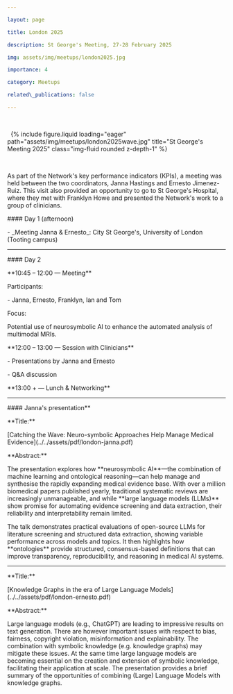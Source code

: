 ```yaml
---

layout: page

title: London 2025

description: St George's Meeting, 27-28 February 2025 

img: assets/img/meetups/london2025.jpg

importance: 4

category: Meetups

related\_publications: false

---
```




<div class="row">

&nbsp;   <div class="col-sm mt-3 mt-md-0">

&nbsp;       {% include figure.liquid loading="eager" path="assets/img/meetups/london2025wave.jpg" title="St George's Meeting 2025" class="img-fluid rounded z-depth-1" %}

&nbsp;   </div>

</div>



As part of the Network's key performance indicators (KPIs), a meeting was held between the two coordinators, Janna Hastings and Ernesto Jimenez-Ruiz. This visit also provided an opportunity to go to St George's Hospital, where they met with Franklyn Howe and presented the Network's work to a group of clinicians.





\#### Day 1 (afternoon)

\- \_Meeting Janna \& Ernesto\_: City St George's, University of London (Tooting campus)



---



\#### Day 2



\*\*10:45 – 12:00 — Meeting\*\*  

Participants:  

\- Janna, Ernesto, Franklyn, Ian and Tom  

Focus:

Potential use of neurosymbolic AI to enhance the automated analysis of multimodal MRIs. 



\*\*12:00 – 13:00 — Session with Clinicians\*\*  

\- Presentations by Janna and Ernesto  

\- Q\&A discussion  



\*\*13:00 + — Lunch \& Networking\*\*  



---



\#### Janna's presentation\*\*



\*\*Title:\*\*  

\[Catching the Wave: Neuro-symbolic Approaches Help Manage Medical Evidence](../../assets/pdf/london-janna.pdf)



\*\*Abstract:\*\*  

The presentation explores how \*\*neurosymbolic AI\*\*—the combination of machine learning and ontological reasoning—can help manage and synthesise the rapidly expanding medical evidence base. With over a million biomedical papers published yearly, traditional systematic reviews are increasingly unmanageable, and while \*\*large language models (LLMs)\*\* show promise for automating evidence screening and data extraction, their reliability and interpretability remain limited.  



The talk demonstrates practical evaluations of open-source LLMs for literature screening and structured data extraction, showing variable performance across models and topics. It then highlights how \*\*ontologies\*\* provide structured, consensus-based definitions that can improve transparency, reproducibility, and reasoning in medical AI systems.  



---



\*\*Title:\*\*

\[Knowledge Graphs in the era of Large Language Models](../../assets/pdf/london-ernesto.pdf)





\*\*Abstract:\*\*

Large language models (e.g., ChatGPT) are leading to impressive results on text generation. There are however important issues with respect to bias, fairness, copyright violation, misinformation and explainability. The combination with symbolic knowledge (e.g. knowledge graphs) may mitigate these issues. At the same time large language models are becoming essential on the creation and extension of symbolic knowledge, facilitating their application at scale. The presentation provides a brief summary of the opportunities of combining (Large) Language Models with knowledge graphs.



